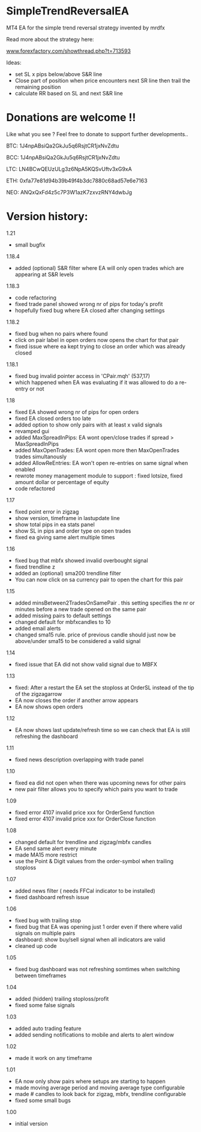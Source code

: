 # SimpleTrendReversalEA
MT4 EA for the simple trend reversal strategy invented by mrdfx

Read more about the strategy here:

www.forexfactory.com/showthread.php?t=713593

Ideas:
- set SL x pips below/above S&R line
- Close part of position when price encounters next SR line then trail the remaining position 
- calculate RR based on SL and next S&R line



# Donations are welcome !!

Like what you see ? Feel free to donate to support further developments..

BTC: 1J4npABsiQa2GkJu5q6RsjtCR1jxNvZdtu

BCC: 1J4npABsiQa2GkJu5q6RsjtCR1jxNvZdtu

LTC: LN4BCwQEUzULg3z6NpA5KQSvUftv3xG9xA

ETH: 0xfa77e81d94b39b49f4b3dc7880c68ad57e6e7163

NEO: ANQxQxFd4z5c7P3W1azK7zxvzRNY4dwbJg


# Version history:

1.21
- small bugfix

1.18.4
- added (optional) S&R filter where EA will only open trades which are appearing at S&R levels

1.18.3
- code refactoring
- fixed trade panel showed wrong nr of pips for today's profit
- hopefully fixed bug where EA closed after changing settings

1.18.2
- fixed bug when no pairs where found
- click on pair label in open orders now opens the chart for that pair
- fixed issue where ea kept trying to close an order which was already closed

1.18.1
- fixed bug invalid pointer access in 'CPair.mqh' (537,17)
- which happened when EA was evaluating if it was allowed to do a re-entry or not

1.18
- fixed EA showed wrong nr of pips for open orders
- fixed EA closed orders too late
- added option to show only pairs with at least x valid signals
- revamped gui
- added MaxSpreadInPips: EA wont open/close trades if spread > MaxSpreadInPips
- added MaxOpenTrades: EA wont open more then MaxOpenTrades trades simultanously
- added AllowReEntries: EA won't open re-entries on same signal when enabled
- rewrote money management module to support : fixed lotsize, fixed amount dollar or percentage of equity
- code refactored

1.17
- fixed point error in zigzag
- show version, timeframe in lastupdate line
- show total pips in ea stats panel
- show SL in pips and order type on open trades
- fixed ea giving same alert multiple times

1.16
- fixed bug that mbfx showed invalid overbought signal
- fixed trendline z
- added an (optional) sma200 trendline filter 
- You can now click on sa currency pair to open the chart for this pair


1.15
- added minsBetween2TradesOnSamePair . this setting specifies the nr or minutes before a new trade opened on the same pair
- added missing  pairs to default settings
- changed default for mbfxcandles to 10
- added email alerts
- changed sma15 rule. price of previous candle should just now be above/under sma15 to be considered a valid signal

1.14
- fixed issue that EA did not show valid signal due to MBFX

1.13
- fixed: After a restart the EA set the stoploss at OrderSL instead of the tip of the zigzagarrow
- EA now closes the order if another arrow appears
- EA now shows open orders

1.12
- EA now shows last update/refresh time so we can check that EA is still refreshing the dashboard

1.11
- fixed news description overlapping with trade panel

1.10
- fixed ea did not open when there was upcoming news for other pairs
- new pair filter allows you to specify which pairs you want to trade

1.09
- fixed error 4107 invalid price xxx for OrderSend function
- fixed error 4107 invalid price xxx for OrderClose function

1.08
- changed default for trendline and zigzag/mbfx candles
- EA send same alert every minute
- made MA15 more restrict  
- use the Point & Digit values from the order-symbol when trailing stoploss

1.07
- added news filter ( needs FFCal indicator to be installed)
- fixed dashboard refresh issue

1.06
- fixed bug with trailing stop 
- fixed bug that EA was opening just 1 order even if there where valid signals on multiple pairs
- dashboard: show buy/sell signal when all indicators are valid
- cleaned up code

1.05
- fixed bug dashboard was not refreshing somtimes when switching between timeframes

1.04
- added (hidden) trailing stoploss/profit
- fixed some false signals

1.03
- added auto trading feature
- added sending notifications to mobile and alerts to alert window

1.02
- made it work on any timeframe

1.01
- EA now only show pairs where setups are starting to happen
- made moving average period and moving average type configurable
- made # candles to look back for zigzag, mbfx, trendline configurable
- fixed some small bugs

1.00
- initial version
